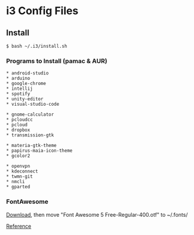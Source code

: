 # i3 Config Files

## Install

    $ bash ~/.i3/install.sh

### Programs to Install (pamac & AUR)

    * android-studio
    * arduino
    * google-chrome
    * intellij
    * spotify
    * unity-editor
    * visual-studio-code

    * gnome-calculator
    * pcloudcc
    * pcloud
    * dropbox
    * transmission-gtk

    * materia-gtk-theme
    * papirus-maia-icon-theme
    * gcolor2

    * openvpn
    * kdeconnect
    * twmn-git
    * nmcli
    * gparted

### FontAwesome
[Download](https://github.com/FortAwesome/Font-Awesome), then move "Font Awesome 5 Free-Regular-400.otf" to ~/.fonts/

[Reference](https://fontawesome.com/cheatsheet?from=io)
